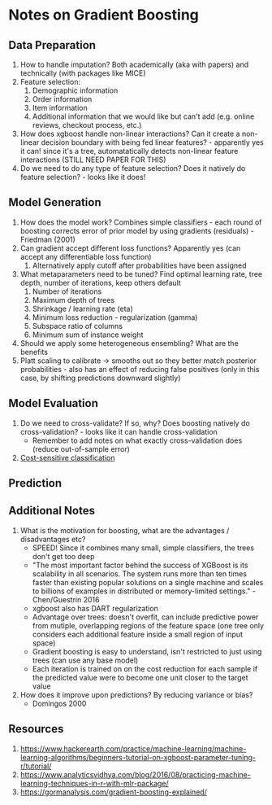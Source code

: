 # Notes on Gradient Boosting

## Data Preparation

1. How to handle imputation? Both academically (aka with papers) and technically (with packages like MICE)
2. Feature selection:
    1. Demographic information
    2. Order information
    3. Item information
    4. Additional information that we would like but can't add (e.g. online reviews, checkout process, etc.)
3. How does xgboost handle non-linear interactions? Can it create a non-linear decision boundary with being fed linear features? - apparently yes it can! since it's a tree, automatatically detects non-linear feature interactions (STILL NEED PAPER FOR THIS)
4. Do we need to do any type of feature selection? Does it natively do feature selection? - looks like it does!

## Model Generation

1. How does the model work? Combines simple classifiers - each round of boosting corrects error of prior model by using gradients (residuals) - Friedman (2001)
2. Can gradient accept different loss functions? Apparently yes (can accept any differentiable loss function)
    1. Alternatively apply cutoff after probabilities have been assigned
3. What metaparameters need to be tuned? Find optimal learning rate, tree depth, number of iterations, keep others default
    1. Number of iterations
    2. Maximum depth of trees
    3. Shrinkage / learning rate (eta)
    4. Minimum loss reduction - regularization (gamma)
    5. Subspace ratio of columns
    6. Minimum sum of instance weight
4. Should we apply some heterogeneous ensembling? What are the benefits
5. Platt scaling to calibrate -> smooths out so they better match posterior probabilities - also has an effect of reducing false positives (only in this case, by shifting predictions downward slightly)

## Model Evaluation

1. Do we need to cross-validate? If so, why? Does boosting natively do cross-validation? - looks like it can handle cross-validation
    - Remember to add notes on what exactly cross-validation does (reduce out-of-sample error)
2. [Cost-sensitive classification](https://mlr-org.github.io/mlr-tutorial/release/html/cost_sensitive_classif/index.html#class-dependent-misclassification-costs)

## Prediction

## Additional Notes

1. What is the motivation for boosting, what are the advantages / disadvantages etc?
    - SPEED! Since it combines many small, simple classifiers, the trees don't get too deep
    - "The most important factor behind the success of XGBoost is its scalability in all scenarios.  The system runs more than ten times faster than existing popular solutions on a single machine and scales to billions of examples in distributed or
    memory-limited settings." - Chen/Guestrin 2016
    - xgboost also has DART regularization
    - Advantage over trees: doesn't overfit, can include predictive power from mutiple, overlapping regions of the feature space (one tree only considers each additional feature inside a small region of input space)
    - Gradient boosting is easy to understand, isn't restricted to just using trees (can use any base model)
    - Each iteration is trained on on the cost reduction for each sample if the predicted value were to become one unit closer to the target value
2. How does it improve upon predictions? By reducing variance or bias?
    - Domingos 2000

## Resources

1. https://www.hackerearth.com/practice/machine-learning/machine-learning-algorithms/beginners-tutorial-on-xgboost-parameter-tuning-r/tutorial/
2. https://www.analyticsvidhya.com/blog/2016/08/practicing-machine-learning-techniques-in-r-with-mlr-package/
3. https://gormanalysis.com/gradient-boosting-explained/
